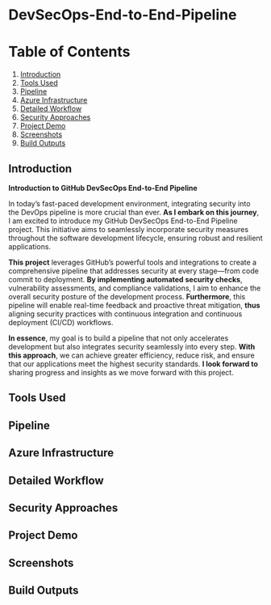 # DevSecOps-End-to-End-Pipeline


# Table of Contents

1. [Introduction](#introduction)
2. [Tools Used](#tools-used)
3. [Pipeline](#pipeline)
4. [Azure Infrastructure](#azure-infrastructure)
5. [Detailed Workflow](#detailed-workflow)
6. [Security Approaches](#security-approaches)
7. [Project Demo](#project-demo)
8. [Screenshots](#screenshots)
9. [Build Outputs](#build-outputs)

## Introduction

**Introduction to GitHub DevSecOps End-to-End Pipeline**

In today’s fast-paced development environment, integrating security into the DevOps pipeline is more crucial than ever. **As I embark on this journey**, I am excited to introduce my GitHub DevSecOps End-to-End Pipeline project. This initiative aims to seamlessly incorporate security measures throughout the software development lifecycle, ensuring robust and resilient applications.

**This project** leverages GitHub’s powerful tools and integrations to create a comprehensive pipeline that addresses security at every stage—from code commit to deployment. **By implementing automated security checks**, vulnerability assessments, and compliance validations, I aim to enhance the overall security posture of the development process. **Furthermore**, this pipeline will enable real-time feedback and proactive threat mitigation, **thus** aligning security practices with continuous integration and continuous deployment (CI/CD) workflows.

**In essence**, my goal is to build a pipeline that not only accelerates development but also integrates security seamlessly into every step. **With this approach**, we can achieve greater efficiency, reduce risk, and ensure that our applications meet the highest security standards. **I look forward to** sharing progress and insights as we move forward with this project.


## Tools Used
<!-- Tools Used content here -->

## Pipeline
<!-- Pipeline content here -->

## Azure Infrastructure
<!-- Azure Infrastructure content here -->

## Detailed Workflow
<!-- Detailed Workflow content here -->

## Security Approaches
<!-- Security Approaches content here -->

## Project Demo
<!-- Project Demo content here -->

## Screenshots
<!-- Screenshots content here -->

## Build Outputs
<!-- Build Outputs content here -->
